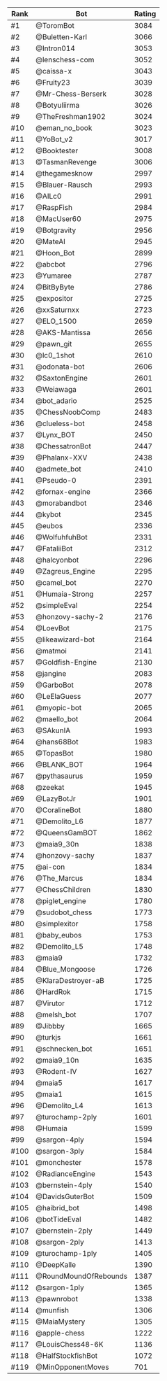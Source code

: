 Rank|Bot|Rating
---|---|---
#1|@ToromBot|3084
#2|@Buletten-Karl|3066
#3|@Intron014|3053
#4|@lenschess-com|3052
#5|@caissa-x|3043
#6|@Fruity23|3039
#7|@Mr-Chess-Berserk|3028
#8|@Botyuliirma|3026
#9|@TheFreshman1902|3024
#10|@eman_no_book|3023
#11|@YoBot_v2|3017
#12|@Booktester|3008
#13|@TasmanRevenge|3006
#14|@thegamesknow|2997
#15|@Blauer-Rausch|2993
#16|@AILc0|2991
#17|@RaspFish|2984
#18|@MacUser60|2975
#19|@Botgravity|2956
#20|@MateAI|2945
#21|@Hoon_Bot|2899
#22|@abcbot|2796
#23|@Yumaree|2787
#24|@BitByByte|2786
#25|@expositor|2725
#26|@xxSaturnxx|2723
#27|@ELO_1500|2659
#28|@AKS-Mantissa|2656
#29|@pawn_git|2655
#30|@lc0_1shot|2610
#31|@odonata-bot|2606
#32|@SaxtonEngine|2601
#33|@Weiawaga|2601
#34|@bot_adario|2525
#35|@ChessNoobComp|2483
#36|@clueless-bot|2458
#37|@Lynx_BOT|2450
#38|@ChessatronBot|2447
#39|@Phalanx-XXV|2438
#40|@admete_bot|2410
#41|@Pseudo-0|2391
#42|@fornax-engine|2366
#43|@morabandbot|2346
#44|@kybot|2345
#45|@eubos|2336
#46|@WolfuhfuhBot|2331
#47|@FataliiBot|2312
#48|@halcyonbot|2296
#49|@Zagreus_Engine|2295
#50|@camel_bot|2270
#51|@Humaia-Strong|2257
#52|@simpleEval|2254
#53|@honzovy-sachy-2|2176
#54|@LoevBot|2175
#55|@likeawizard-bot|2164
#56|@matmoi|2141
#57|@Goldfish-Engine|2130
#58|@jangine|2083
#59|@GarboBot|2078
#60|@LeElaGuess|2077
#61|@myopic-bot|2065
#62|@maello_bot|2064
#63|@SAkunIA|1993
#64|@hans68Bot|1983
#65|@TopasBot|1980
#66|@BLANK_BOT|1964
#67|@pythasaurus|1959
#68|@zeekat|1945
#69|@LazyBotJr|1901
#70|@CoralineBot|1880
#71|@Demolito_L6|1877
#72|@QueensGamBOT|1862
#73|@maia9_30n|1838
#74|@honzovy-sachy|1837
#75|@ai-con|1834
#76|@The_Marcus|1834
#77|@ChessChildren|1830
#78|@piglet_engine|1780
#79|@sudobot_chess|1773
#80|@simplexitor|1758
#81|@baby_eubos|1753
#82|@Demolito_L5|1748
#83|@maia9|1732
#84|@Blue_Mongoose|1726
#85|@KlaraDestroyer-aB|1725
#86|@HardRok|1715
#87|@Virutor|1712
#88|@melsh_bot|1707
#89|@Jibbby|1665
#90|@turkjs|1661
#91|@schnecken_bot|1651
#92|@maia9_10n|1635
#93|@Rodent-IV|1627
#94|@maia5|1617
#95|@maia1|1615
#96|@Demolito_L4|1613
#97|@turochamp-2ply|1601
#98|@Humaia|1599
#99|@sargon-4ply|1594
#100|@sargon-3ply|1584
#101|@monchester|1578
#102|@RadianceEngine|1543
#103|@bernstein-4ply|1540
#104|@DavidsGuterBot|1509
#105|@haibrid_bot|1498
#106|@botTideEval|1482
#107|@bernstein-2ply|1449
#108|@sargon-2ply|1413
#109|@turochamp-1ply|1405
#110|@DeepKalle|1390
#111|@RoundMoundOfRebounds|1387
#112|@sargon-1ply|1365
#113|@pawnrobot|1338
#114|@munfish|1306
#115|@MaiaMystery|1305
#116|@apple-chess|1222
#117|@LouisChess48-6K|1136
#118|@HalfStockfishBot|1072
#119|@MinOpponentMoves|701
